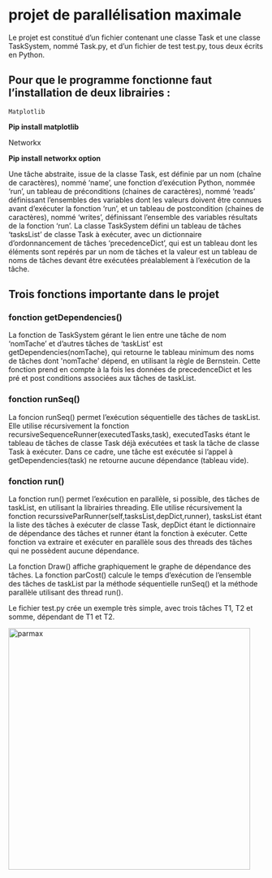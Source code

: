 # projet de parallélisation maximale

Le projet est constitué d’un fichier contenant une classe Task et une classe TaskSystem, nommé Task.py, et d’un fichier de test test.py, tous deux écrits en Python.

## Pour que le programme fonctionne faut l’installation de deux librairies :
	Matplotlib 
**Pip install matplotlib**
	
 Networkx
 
**Pip install networkx option**


Une tâche abstraite, issue de la classe Task, est définie par un nom (chaîne de caractères), nommé ‘name’, une fonction d’exécution Python, nommée ‘run’, un tableau de préconditions (chaines de caractères), nommé ‘reads’ définissant l’ensembles des variables dont les valeurs doivent être connues avant d’exécuter la fonction ‘run’, et un tableau de postcondition (chaines de caractères), nommé ‘writes’, définissant l’ensemble des variables résultats de la fonction ‘run’.
 La classe TaskSystem défini un tableau de tâches ‘tasksList’ de classe Task à exécuter, avec un dictionnaire d’ordonnancement de tâches ‘precedenceDict’, qui est un tableau dont les éléments sont repérés par un nom de tâches et la valeur est un tableau de noms de tâches devant être exécutées préalablement à l’exécution de la tâche.
 ## Trois fonctions importante dans le projet
 
  ### fonction getDependencies()
La fonction de TaskSystem gérant le lien entre une tâche de nom ‘nomTache’ et d’autres tâches de ‘taskList’ est getDependencies(nomTache), qui retourne le tableau minimum des noms de tâches dont 'nomTache' dépend, en utilisant la règle de Bernstein. 
Cette fonction prend en compte à la fois les données de precedenceDict et les pré et post conditions associées aux tâches de taskList.

  ### fonction runSeq()
La foncion runSeq() permet l’exécution séquentielle des tâches de taskList. Elle utilise récursivement la fonction recursiveSequenceRunner(executedTasks,task), executedTasks étant le tableau de tâches de classe Task déjà exécutées et task la tâche de classe Task à exécuter. Dans ce cadre, une tâche est exécutée si l’appel à getDependencies(task) ne retourne aucune dépendance (tableau vide).

 ### fonction run()
La fonction run() permet l’exécution en parallèle, si possible, des tâches de taskList, en utilisant la librairies threading. Elle utilise récursivement la fonction recurssiveParRunner(self,tasksList,depDict,runner), tasksList étant la liste des tâches à exécuter de classe Task, depDict étant le dictionnaire de dépendance des tâches et runner étant la fonction à exécuter. Cette fonction va extraire et exécuter en parallèle sous des threads des tâches qui ne possèdent aucune dépendance.

La fonction Draw() affiche graphiquement le graphe de dépendance des tâches.
La fonction parCost() calcule le temps d’exécution de l’ensemble des tâches de taskList par la méthode séquentielle runSeq() et la méthode parallèle utilisant des thread run().

Le fichier test.py crée un exemple très simple, avec trois tâches T1, T2 et somme, dépendant de T1 et T2.


<img width="476" alt="parmax" src="https://user-images.githubusercontent.com/130518502/232606497-7d7a049e-0b3a-455b-9b41-cad72cf66216.png">


